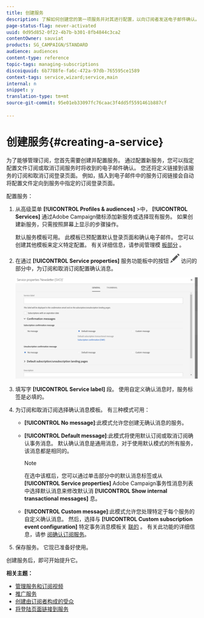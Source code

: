 ```yaml
---
title: 创建服务
description: 了解如何创建您的第一项服务并对其进行配置，以向订阅者发送电子邮件确认。
page-status-flag: never-activated
uuid: 0d95d852-0f22-4b7b-b301-8fb4844c3ca2
contentOwner: sauviat
products: SG_CAMPAIGN/STANDARD
audience: audiences
content-type: reference
topic-tags: managing-subscriptions
discoiquuid: 6b7788fe-fa6c-472a-97db-765595ce1589
context-tags: service,wizard;service,main
internal: n
snippet: y
translation-type: tm+mt
source-git-commit: 95e01eb33097fc76caac3f4dd5f5591461b887cf

---
```



# 创建服务{#creating-a-service}

为了能够管理订阅，您首先需要创建并配置服务。 通过配置新服务，您可以指定配置文件订阅或取消订阅服务时将收到的电子邮件确认。 您还将定义链接到该服务的订阅和取消订阅登录页面。 例如，插入到电子邮件中的服务订阅链接会自动将配置文件定向到服务中指定的订阅登录页面。

配置服务：

1. 从高级菜单 **[!UICONTROL Profiles & audiences]** &gt;中， **[!UICONTROL Services]** 通过Adobe Campaign徽标添加新服务或选择现有服务。 如果创建新服务，只需按照屏幕上显示的步骤操作。

   默认服务模板可用。 此模板已预配置默认登录页面和确认电子邮件。 您可以创建其他模板来定义特定配置。 有关详细信息，请参阅管理模 [板部分](../../start/using/about-templates.md) 。

1. 在通过 **[!UICONTROL Service properties]** 服务功能板中的按钮 ![](assets/edit_darkgrey-24px.png) 访问的部分中，为订阅和取消订阅配置确认消息。

   ![](assets/lp_service_parameters.png)

1. 填写字 **[!UICONTROL Service label]** 段。 使用自定义确认消息时，服务标签是必填的。

1. 为订阅和取消订阅选择确认消息模板。 有三种模式可用：

   * **[!UICONTROL No message]**:此模式允许您创建无确认消息的服务。
   * **[!UICONTROL Default message]**:此模式将使用默认订阅或取消订阅确认事务消息。 默认确认消息是通用消息，对于使用默认模式的所有服务，该消息都是相同的。

      >[!NOTE]
      >
      >在选中该框后，您可以通过单击部分中的默认消息标签或从 **[!UICONTROL Service properties]** Adobe Campaign事务性消息列表中选择默认消息来修改默认消 **[!UICONTROL Show internal transactional messages]** 息。

   * **[!UICONTROL Custom message]**:此模式允许您处理特定于每个服务的自定义确认消息。 然后，选择与 **[!UICONTROL Custom subscription event configuration]** 特定事务消息模板关 [联的](../../channels/using/about-transactional-messaging.md) 。 有关此功能的详细信息，请参 [阅确认订阅服务](../../audiences/using/confirming-subscription-to-a-service.md)。

1. 保存服务。 它现已准备好使用。

创建服务后，即可开始提升它。

**相关主题：**

* [管理服务和订阅视频](https://helpx.adobe.com/campaign/kt/acs/using/acs-services-and-subscriptions-feature-video-use.html)
* [推广服务](../../audiences/using/promoting-a-service.md)
* [创建由订阅者构成的受众](../../audiences/using/creating-audiences.md#creating-list-audiences)
* [将登陆页面链接到服务](../../channels/using/configuring-landing-page.md#linking-a-landing-page-to-a-service)
